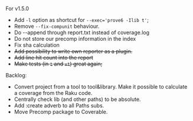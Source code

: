 For v1.5.0


* Add `-l` option as shortcut for `--exec='prove6 -Ilib t'`;
* Remove `--fix-compunit` behaviour.
* Do --append through report.txt instead of coverage.log
* Do not store our precomp information in the index
* Fix sha calculation
* ~~Add possibility to write own reporter as a plugin.~~
* ~~Add line hit count into the report~~
* ~~Make tests (in `t` and `xt`) great again;~~

Backlog:
* Convert project from a tool to tool&library. Make it possible to calculate a coverage from the Raku code.
* Centrally check lib (and other paths) to be absolute.
* Add :create adverb to all Paths subs.
* Move Precomp package to Coverable.
